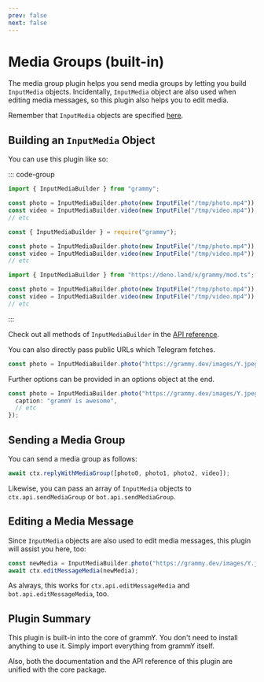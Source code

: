 ```yaml
---
prev: false
next: false
---
```


# Media Groups (built-in)

The media group plugin helps you send media groups by letting you build `InputMedia` objects.
Incidentally, `InputMedia` object are also used when editing media messages, so this plugin also helps you to edit media.

Remember that `InputMedia` objects are specified [here](https://core.telegram.org/bots/api#inputmedia).

## Building an `InputMedia` Object

You can use this plugin like so:

::: code-group

```ts [TypeScript]
import { InputMediaBuilder } from "grammy";

const photo = InputMediaBuilder.photo(new InputFile("/tmp/photo.mp4"));
const video = InputMediaBuilder.video(new InputFile("/tmp/video.mp4"));
// etc
```

```js [JavaScript]
const { InputMediaBuilder } = require("grammy");

const photo = InputMediaBuilder.photo(new InputFile("/tmp/photo.mp4"));
const video = InputMediaBuilder.video(new InputFile("/tmp/video.mp4"));
// etc
```

```ts [Deno]
import { InputMediaBuilder } from "https://deno.land/x/grammy/mod.ts";

const photo = InputMediaBuilder.photo(new InputFile("/tmp/photo.mp4"));
const video = InputMediaBuilder.video(new InputFile("/tmp/video.mp4"));
// etc
```

:::

Check out all methods of `InputMediaBuilder` in the [API reference](https://deno.land/x/grammy/mod.ts?s=InputMediaBuilder).

You can also directly pass public URLs which Telegram fetches.

```ts
const photo = InputMediaBuilder.photo("https://grammy.dev/images/Y.jpeg");
```

Further options can be provided in an options object at the end.

```ts
const photo = InputMediaBuilder.photo("https://grammy.dev/images/Y.jpeg", {
  caption: "grammY is awesome",
  // etc
});
```

## Sending a Media Group

You can send a media group as follows:

```ts
await ctx.replyWithMediaGroup([photo0, photo1, photo2, video]);
```

Likewise, you can pass an array of `InputMedia` objects to `ctx.api.sendMediaGroup` or `bot.api.sendMediaGroup`.

## Editing a Media Message

Since `InputMedia` objects are also used to edit media messages, this plugin will assist you here, too:

```ts
const newMedia = InputMediaBuilder.photo("https://grammy.dev/images/Y.jpeg");
await ctx.editMessageMedia(newMedia);
```

As always, this works for `ctx.api.editMessageMedia` and `bot.api.editMessageMedia`, too.

## Plugin Summary

This plugin is built-in into the core of grammY.
You don't need to install anything to use it.
Simply import everything from grammY itself.

Also, both the documentation and the API reference of this plugin are unified with the core package.
